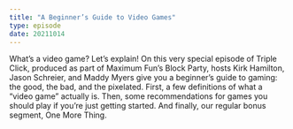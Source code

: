 ```yaml
---
title: "A Beginner’s Guide to Video Games"
type: episode
date: 20211014
---
```

What’s a video game? Let’s explain! On this very special episode of Triple Click, produced as part of Maximum Fun’s Block Party, hosts Kirk Hamilton, Jason Schreier, and Maddy Myers give you a beginner’s guide to gaming: the good, the bad, and the pixelated. First, a few definitions of what a “video game” actually is. Then, some recommendations for games you should play if you’re just getting started. And finally, our regular bonus segment, One More Thing.